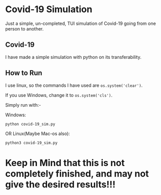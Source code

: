 # Covid-19 Simulation
Just a simple, un-completed, TUI simulation of Covid-19 going from one person to another.

## Covid-19 
I have made a simple simulation with python on its transferability.

## How to Run
I use linux, so the commands I have used are `os.system('clear')`.

If you use Windows, change it to `os.system('cls')`.


Simply run with:-

Windows:

  `python covid-19_sim.py`
  
  
OR Linux(Maybe Mac-os also):

  `python3 covid-19_sim.py`


# Keep in Mind that this is not completely finished, and may not give the desired results!!!
